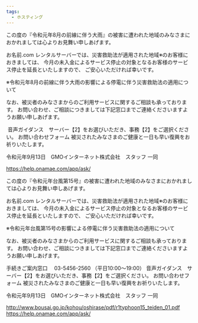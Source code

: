 ```yaml
---
tags:
  - ホスティング
---
```



この度の『令和元年8月の前線に伴う大雨』の被害に遭われた地域のみなさまにおかれましては心よりお見舞い申しあげます。

お名前.com レンタルサーバーでは、災害救助法が適用された地域※のお客様におきましては、 今月の未入金によるサービス停止の対象となるお客様のサービス停止を延長といたしますので、 ご安心いただければ幸いです。

※令和元年8月の前線に伴う大雨の影響による停電に伴う災害救助法の適用について

なお、被災者のみなさまからのご利用サービスに関するご相談も承っております。
お問い合わせ、ご相談につきましては下記窓口までご連絡くださいますようお願い申しあげます。

 音声ガイダンス　サーバー【2】をお選びいただき、事務【2】をご選択ください。
お問い合わせフォーム
被災されたみなさまのご健康と一日も早い復興をお祈りいたします。

令和元年9月13日　GMOインターネット株式会社　スタッフ 一同


https://help.onamae.com/app/ask/


この度の『令和元年台風第15号』の被害に遭われた地域のみなさまにおかれましては心よりお見舞い申しあげます。

お名前.com レンタルサーバーでは、災害救助法が適用された地域※のお客様におきましては、 今月の未入金によるサービス停止の対象となるお客様のサービス停止を延長といたしますので、 ご安心いただければ幸いです。

※令和元年台風第15号の影響による停電に伴う災害救助法の適用について

なお、被災者のみなさまからのご利用サービスに関するご相談も承っております。
お問い合わせ、ご相談につきましては下記窓口までご連絡くださいますようお願い申しあげます。

手続きご案内窓口 　03-5456-2560 （平日10:00～19:00） 音声ガイダンス　サーバー【2】をお選びいただき、事務【2】をご選択ください。
お問い合わせフォーム
被災されたみなさまのご健康と一日も早い復興をお祈りいたします。

令和元年9月13日　GMOインターネット株式会社　スタッフ 一同

http://www.bousai.go.jp/kohou/oshirase/pdf/r1typhoon15_teiden_01.pdf
https://help.onamae.com/app/ask/


